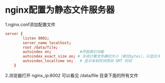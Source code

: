 # nginx配置为静态文件服务器

1.nginx.conf添加配置文件
```conf
server {
        listen 8002;
        server_name localhost;
        root /data/file;
        autoindex on;             #开启索引功能
        autoindex_exact_size on; # 关闭计算文件确切大小（单位bytes），只显示大概大小（单位kb、mb、gb）
        autoindex_localtime on;   # 显示本机时间而非 GMT 时间
    }
```

2.浏览器打开 nginx_ip:8002 可以看见 /data/file 目录下面的所有文件